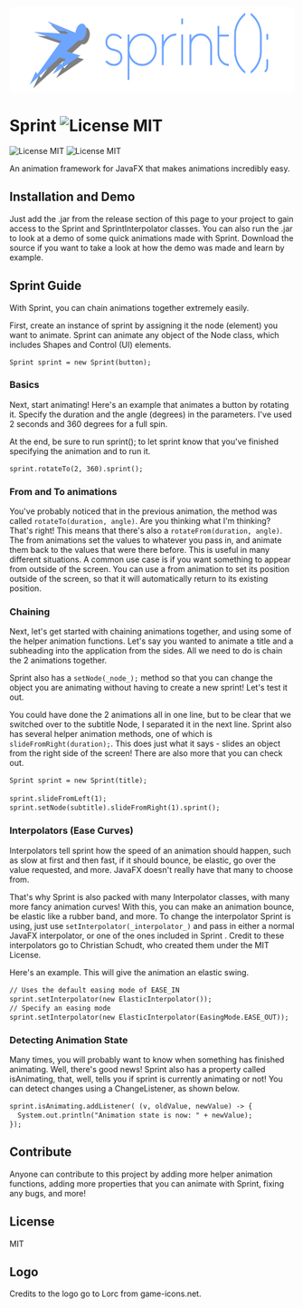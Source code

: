 <p align="center">
<img src="Images/Logo.png" alt="Logo" height="150">
</p>

# Sprint ![License MIT](https://img.shields.io/badge/platform-JavaFX-orange.svg)
![License MIT](https://img.shields.io/badge/license-MIT-blue.svg)
![License MIT](https://img.shields.io/badge/build-passing-brightgreen.svg)

An animation framework for JavaFX that makes animations incredibly easy.

## Installation and Demo
Just add the .jar from the release section of this page to your project to gain access to the Sprint and SprintInterpolator classes. You can also run the .jar to look at a demo of some quick animations made with Sprint. Download the source if you want to take a look at how the demo was made and learn by example.

## Sprint Guide

With Sprint, you can chain animations together extremely easily.

First, create an instance of sprint by assigning it the node (element) you want to animate. Sprint can animate any object of the Node class, which includes Shapes and Control (UI) elements.

```
Sprint sprint = new Sprint(button);
```

### Basics

Next, start animating! Here's an example that animates a button by rotating it.
Specify the duration and the angle (degrees) in the parameters.
I've used 2 seconds and 360 degrees for a full spin.

At the end, be sure to run sprint(); to let sprint know that you've finished specifying the animation and to run it.

```
sprint.rotateTo(2, 360).sprint();
```

### From and To animations

You've probably noticed that in the previous animation, the method was called ```rotateTo(duration, angle)```. Are you thinking what I'm thinking? That's right! This means that there's also a ```rotateFrom(duration, angle)```. The from animations set the values to whatever you pass in, and animate them back to the values that were there before. This is useful in many different situations. A common use case is if you want something to appear from outside of the screen. You can use a from animation to set its position outside of the screen, so that it will automatically return to its existing position.

### Chaining

Next, let's get started with chaining animations together, and using some of the helper animation functions.
Let's say you wanted to animate a title and a subheading into the application from the sides. All we need to do is chain the 2 animations together.

Sprint also has a ```setNode(_node_);``` method so that you can change the object you are animating without having to create a new sprint! Let's test it out.

You could have done the 2 animations all in one line, but to be clear that we switched over to the subtitle Node, I separated it in the next line. Sprint also has several helper animation methods, one of which is ```slideFromRight(duration);```. This does just what it says - slides an object from the right side of the screen! There are also more that you can check out.

```
Sprint sprint = new Sprint(title);

sprint.slideFromLeft(1);
sprint.setNode(subtitle).slideFromRight(1).sprint();
```

### Interpolators (Ease Curves)

Interpolators tell sprint how the speed of an animation should happen, such as slow at first and then fast, if it should bounce, be elastic, go over the value requested, and more. JavaFX doesn't really have that many to choose from.

That's why Sprint is also packed with many Interpolator classes, with many more fancy animation curves! With this, you can make an animation bounce, be elastic like a rubber band, and more. To change the interpolator Sprint is using, just use ```setInterpolator(_interpolator_)``` and pass in either a normal JavaFX interpolator, or one of the ones included in Sprint .
Credit to these interpolators go to Christian Schudt, who created them under the MIT License.

Here's an example. This will give the animation an elastic swing.

```
// Uses the default easing mode of EASE_IN
sprint.setInterpolator(new ElasticInterpolator());
// Specify an easing mode
sprint.setInterpolator(new ElasticInterpolator(EasingMode.EASE_OUT));
```

### Detecting Animation State

Many times, you will probably want to know when something has finished animating. Well, there's good news! Sprint also has a property called isAnimating, that, well, tells you if sprint is currently animating or not! You can detect changes using a ChangeListener, as shown below.

```
sprint.isAnimating.addListener( (v, oldValue, newValue) -> {
  System.out.println("Animation state is now: " + newValue);
});
```

## Contribute
Anyone can contribute to this project by adding more helper animation functions, adding more properties that you can animate with Sprint, fixing any bugs, and more!

## License
MIT

## Logo
Credits to the logo go to Lorc from game-icons.net.
